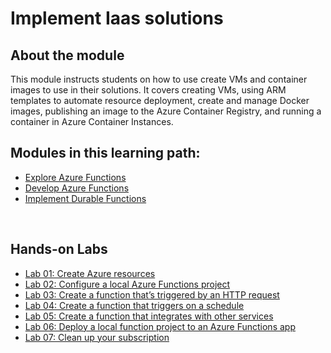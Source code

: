 # Implement Iaas solutions


## About the module

This module instructs students on how to use create VMs and container images to use in their solutions. It covers creating VMs, using ARM templates to automate resource deployment, create and manage Docker images, publishing an image to the Azure Container Registry, and running a container in Azure Container Instances.
<br/>

## Modules in this learning path:

* [Explore Azure Functions](https://github.com/airan-tw/azure_training/blob/main/M1/Implement%20Azure%20functions/Azure_functions.md)
* [Develop Azure Functions](https://github.com/airan-tw/azure_training/blob/main/M1/Implement%20Azure%20functions/Develop_azure_functions.md)
* [Implement Durable Functions](https://github.com/airan-tw/azure_training/blob/main/M1/Implement%20Azure%20functions/Implement_functions.md)

<br>


## Hands-on Labs 
* [Lab 01: Create Azure resources](https://github.com/airan-tw/azure_training/blob/main/M1/Implement%20Azure%20functions/lab01.md)
* [Lab 02: Configure a local Azure Functions project](https://github.com/airan-tw/azure_training/blob/main/M1/Implement%20Azure%20functions/lab02.md)
* [Lab 03: Create a function that’s triggered by an HTTP request](https://github.com/airan-tw/azure_training/blob/main/M1/Implement%20Azure%20functions/lab03.md)
* [Lab 04: Create a function that triggers on a schedule](https://github.com/airan-tw/azure_training/blob/main/M1/Implement%20Azure%20functions/lab04.md)
* [Lab 05: Create a function that integrates with other services](https://github.com/airan-tw/azure_training/blob/main/M1/Implement%20Azure%20functions/lab05.md)
* [Lab 06: Deploy a local function project to an Azure Functions app](https://github.com/airan-tw/azure_training/blob/main/M1/Implement%20Azure%20functions/lab06.md)
* [Lab 07: Clean up your subscription](https://github.com/airan-tw/azure_training/blob/main/M1/Implement%20Azure%20functions/lab07.md)
